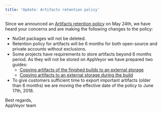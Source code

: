 ```yaml
---
title: 'Update: Artifacts retention policy'
---
```


Since we announced an [Artifacts retention policy](/blog/2018/05/24/artifacts-retention-policy/) on May 24th, we have heard your concerns and are making the following changes to the policy:

* NuGet packages will not be deleted.
* Retention policy for artifacts will be 6 months for both open-source and private accounts without exclusions.
* Some projects have requirements to store artifacts beyond 6 months period. As they will not be stored on AppVeyor we have prepared two guides:
    * [Copying artifacts of the finished builds to an external storage](/docs/packaging-artifacts/#copying-artifacts-of-the-finished-builds-to-an-external-storage)
    * [Copying artifacts to an external storage during the build](/docs/packaging-artifacts/#copying-artifacts-to-an-external-storage-during-the-build)
* To give customers sufficient time to export important artifacts (older than 6 months) we are moving the effective date of the policy to June 17th, 2018.

Best regards,<br>
AppVeyor team